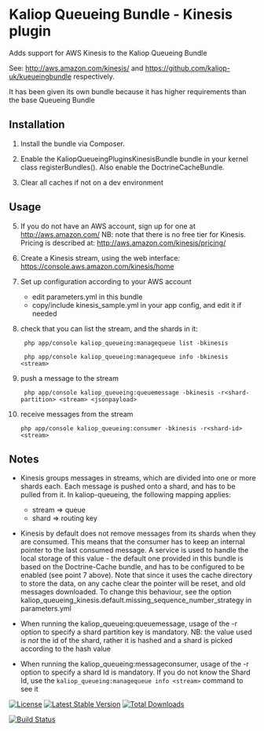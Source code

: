 # Kaliop Queueing Bundle - Kinesis plugin

Adds support for AWS Kinesis to the Kaliop Queueing Bundle

See: http://aws.amazon.com/kinesis/ and https://github.com/kaliop-uk/kueueingbundle respectively.

It has been given its own bundle because it has higher requirements than the base Queueing Bundle


## Installation

1. Install the bundle via Composer.

3. Enable the KaliopQueueingPluginsKinesisBundle bundle in your kernel class registerBundles().
    Also enable the DoctrineCacheBundle.

4. Clear all caches if not on a dev environment


## Usage

5. If you do not have an AWS account, sign up for one at http://aws.amazon.com/
    NB: note that there is no free tier for Kinesis. Pricing is described at: http://aws.amazon.com/kinesis/pricing/

6. Create a Kinesis stream, using the web interface: https://console.aws.amazon.com/kinesis/home

7. Set up configuration according to your AWS account

    - edit parameters.yml in this bundle
    - copy/include kinesis_sample.yml in your app config, and edit it if needed
 
8. check that you can list the stream, and the shards in it:
 
        php app/console kaliop_queueing:managequeue list -bkinesis
        
        php app/console kaliop_queueing:managequeue info -bkinesis <stream>

9. push a message to the stream 

        php app/console kaliop_queueing:queuemessage -bkinesis -r<shard-partition> <stream> <jsonpayload>
        
10. receive messages from the stream

        php app/console kaliop_queueing:consumer -bkinesis -r<shard-id> <stream>


## Notes

* Kinesis groups messages in streams, which are divided into one or more shards each.
    Each message is pushed onto a shard, and has to be pulled from it. 
    In kaliop-queueing, the following mapping applies:
    - stream => queue
    - shard => routing key

* Kinesis by default does not remove messages from its shards when they are consumed. This means that the consumer has
    to keep an internal pointer to the last consumed message. A service is used to handle the local storage of this
    value - the default one provided in this bundle is based on the Doctrine-Cache bundle, and has to be configured
    to be enabled (see point 7 above). Note that since it uses the cache directory to store the data, on any cache
    clear the pointer will be reset, and old messages downloaded. To change this behaviour, see the option
        kaliop_queueing_kinesis.default.missing_sequence_number_strategy
    in parameters.yml

* When running the kaliop_queueing:queuemessage, usage of the -r option to specify a shard partition key is mandatory.
    NB: the value used is *not* the id of the shard, rather it is hashed and a shard is picked according to the hash
    value

* When running the kaliop_queueing:messageconsumer, usage of the -r option to specify a shard Id is mandatory.
    If you do not know the Shard Id, use the `kaliop_queueing:managequeue info <stream>` command to see it


[![License](https://poser.pugx.org/kaliop/queueingbundle-kinesis/license)](https://packagist.org/packages/kaliop/queueingbundle-kinesis)
[![Latest Stable Version](https://poser.pugx.org/kaliop/queueingbundle-kinesis/v/stable)](https://packagist.org/packages/kaliop/queueingbundle-kinesis)
[![Total Downloads](https://poser.pugx.org/kaliop/queueingbundle-kinesis/downloads)](https://packagist.org/packages/kaliop/queueingbundle-kinesis)

[![Build Status](https://travis-ci.org/kaliop-uk/queueingbundle-kinesis.svg?branch=master)](https://travis-ci.org/kaliop-uk/queueingbundle-kinesis)
